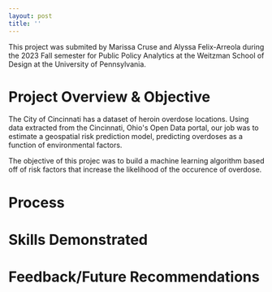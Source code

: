 ```yaml
---
layout: post
title: ''
---
```

This project was submited by Marissa Cruse and Alyssa Felix-Arreola during the 2023 Fall semester for Public Policy Analytics at the Weitzman School of Design at the University of Pennsylvania. 

# Project Overview & Objective
The City of Cincinnati has a dataset of heroin overdose locations. Using data extracted from the Cincinnati, Ohio's Open Data portal, our job was to estimate a geospatial risk prediction model, predicting overdoses as a function of environmental factors.

The objective of this projec was to build a machine learning algorithm based off of risk factors that increase the likelihood of the occurence of overdose.

# Process

# Skills Demonstrated
# Feedback/Future Recommendations


